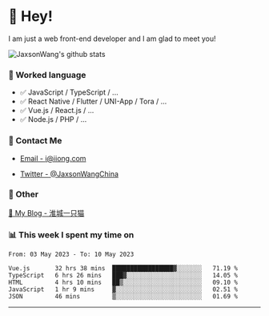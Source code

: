 # 👋 Hey!

I am just a web front-end developer and I am glad to meet you!

![JaxsonWang's github stats](https://github-readme-stats.vercel.app/api?username=JaxsonWang&&show_icons=true&&title_color=1abc9c&&icon_color=1abc9c)


### 📝 Worked language

- ✅ JavaScript / TypeScript / ...
- ✅ React Native / Flutter / UNI-App / Tora / ...
- ✅ Vue.js / React.js / ...
- ✅ Node.js / PHP / ...

### 📮 Contact Me

- [Email - i@iiong.com](mailto:i@iiong.com)

- [Twitter - @JaxsonWangChina](https://twitter.com/JaxsonWangChina)

### 🤪 Other

[📌 My Blog - 淮城一只猫](https://iiong.com)

### 📊 This week I spent my time on

<!--START_SECTION:waka-->

```text
From: 03 May 2023 - To: 10 May 2023

Vue.js       32 hrs 38 mins  █████████████████▓░░░░░░░   71.19 %
TypeScript   6 hrs 26 mins   ███▓░░░░░░░░░░░░░░░░░░░░░   14.05 %
HTML         4 hrs 10 mins   ██▒░░░░░░░░░░░░░░░░░░░░░░   09.10 %
JavaScript   1 hr 9 mins     ▓░░░░░░░░░░░░░░░░░░░░░░░░   02.51 %
JSON         46 mins         ▒░░░░░░░░░░░░░░░░░░░░░░░░   01.69 %
```

<!--END_SECTION:waka-->

---
